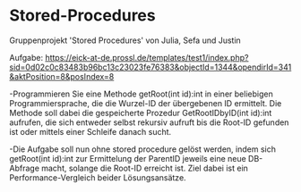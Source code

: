 # Stored-Procedures

Gruppenprojekt 'Stored Procedures' von Julia, Sefa und Justin

Aufgabe: https://eick-at-de.prossl.de/templates/test1/index.php?sid=0d02c0c83483b96bc13c23023fe76383&objectId=1344&opendirId=341&aktPosition=8&posIndex=8

-Programmieren Sie eine Methode getRoot(int id):int in einer beliebigen Programmiersprache, die die Wurzel-ID der übergebenen ID ermittelt. Die Methode soll dabei die gespeicherte Prozedur GetRootIDbyID(int id):int aufrufen, die sich entweder selbst rekursiv aufruft bis die Root-ID gefunden ist oder mittels einer Schleife danach sucht. 

-Die Aufgabe soll nun ohne stored procedure gelöst werden, indem sich getRoot(int id):int zur Ermittelung der ParentID jeweils eine neue DB-Abfrage macht, solange die Root-ID erreicht ist. Ziel dabei ist ein Performance-Vergleich beider Lösungsansätze.

